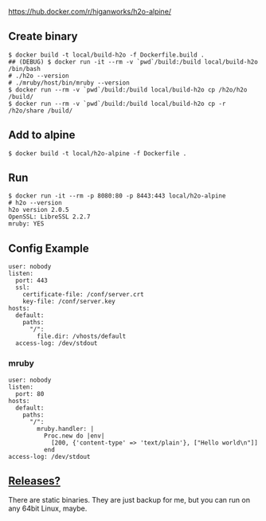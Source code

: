 
https://hub.docker.com/r/higanworks/h2o-alpine/

## Create binary

```
$ docker build -t local/build-h2o -f Dockerfile.build .
## (DEBUG) $ docker run -it --rm -v `pwd`/build:/build local/build-h2o /bin/bash
# ./h2o --version
# ./mruby/host/bin/mruby --version
$ docker run --rm -v `pwd`/build:/build local/build-h2o cp /h2o/h2o /build/
$ docker run --rm -v `pwd`/build:/build local/build-h2o cp -r /h2o/share /build/
```

## Add to alpine

```
$ docker build -t local/h2o-alpine -f Dockerfile .
```

## Run

```
$ docker run -it --rm -p 8080:80 -p 8443:443 local/h2o-alpine
# h2o --version
h2o version 2.0.5
OpenSSL: LibreSSL 2.2.7
mruby: YES
```

## Config Example

```
user: nobody
listen:
  port: 443
  ssl:
    certificate-file: /conf/server.crt
    key-file: /conf/server.key
hosts:
  default:
    paths:
      "/":
        file.dir: /vhosts/default
  access-log: /dev/stdout
```

### mruby

```
user: nobody
listen:
  port: 80
hosts:
  default:
    paths:
      "/":
        mruby.handler: |
          Proc.new do |env|
            [200, {'content-type' => 'text/plain'}, ["Hello world\n"]]
          end
access-log: /dev/stdout
```



## [Releases?](https://github.com/higanworks/docker-h2o-alpine/releases)

There are static binaries. They are just backup for me, but you can run on any 64bit Linux, maybe.
